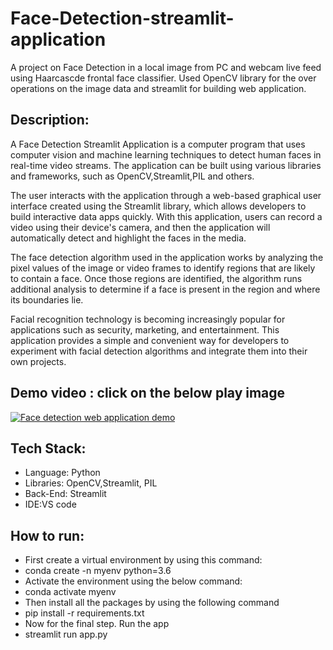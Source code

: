 # Face-Detection-streamlit-application

A project on Face Detection in a local image from PC and webcam live feed using Haarcascde frontal face classifier. Used OpenCV library for the over operations on the image data and streamlit for building web application.

## Description:
A Face Detection Streamlit Application is a computer program that uses computer vision and machine learning techniques to detect human faces in real-time video streams.
The application can be built using various libraries and frameworks, such as OpenCV,Streamlit,PIL and others.

The user interacts with the application through a web-based graphical user interface created using the Streamlit library, which allows developers to build interactive data apps quickly. With this application, users can record a video using their device's camera, and then the application will automatically detect and highlight the faces in the media.

The face detection algorithm used in the application works by analyzing the pixel values of the image or video frames to identify regions that are likely to contain a face. Once those regions are identified, the algorithm runs additional analysis to determine if a face is present in the region and where its boundaries lie.

Facial recognition technology is becoming increasingly popular for applications such as security, marketing, and entertainment. This application provides a simple and convenient way for developers to experiment with facial detection algorithms and integrate them into their own projects.

## Demo video : click on the below play image
[![Face detection web  application demo](https://media.istockphoto.com/vectors/play-button-icon-vector-id1194415465?b=1&k=6&m=1194415465&s=612x612&w=0&h=-BvLXebVz1yiyj3f87KVjUNpxFAgMCFt3b-nVEwYqoA=)](https://youtu.be/doxuogSjBqc "Face detection web  application demo")

## Tech Stack:
- Language: Python
- Libraries: OpenCV,Streamlit, PIL
- Back-End: Streamlit
- IDE:VS code

## How to run:
- First create a virtual environment by using this command:
- conda create -n myenv python=3.6
- Activate the environment using the below command:
- conda activate myenv
- Then install all the packages by using the following command
- pip install -r requirements.txt
- Now for the final step. Run the app
- streamlit run app.py

